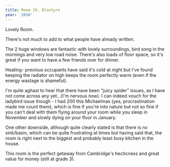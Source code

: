 ```yaml
---
title: Room 29, Blantyre
year: '2016'
---
```


Lovely Room. 

There's not much to add to what people have already written.

The 2 huge windows are fantastic with lovely surroundings, bird song in the mornings and very low road noise. There's also loads of floor space, so it's great if you want to have a few friends over for dinner.

Heating- previous occupants have said it's cold at night but I've found keeping the radiator on high keeps the room perfectly warm (even if the energy wastage is shameful). 

I'm quite aghast to hear that there have been "juicy spider" issues, as I have not come across any yet...(I'm nervous now). I can indeed vouch for the ladybird issue though - I had 200 this Michaelmas (yes, procrastination made me count them), which is fine if you're into nature but not so fine if you can't deal with them flying around your room while you sleep in November and slowly dying on your floor in January.

One other downside, although quite clearly stated is that there is no sink/basin, which can be quite frustrating at times but having said that, the room is right next to the biggest and probably least busy kitchen in the house.

This room is the perfect getaway from Cambridge's hecticness and great value for money (still at grade 3).